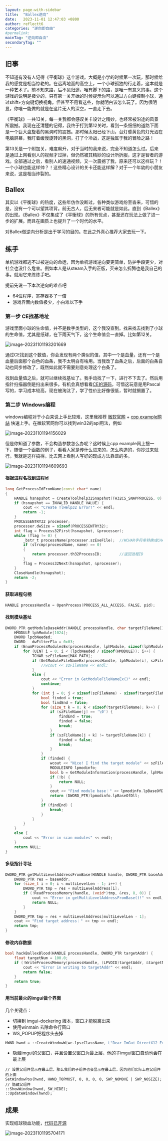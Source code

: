 ```yaml
---
layout: page-with-sidebar
title:  "Ballex逆向"
date:   2023-11-01 12:47:03 +0800
author: reflectt6
categories: "逆向即自由"
#permalink: 
mainTag: "逆向即自由"
secondaryTag: ""
---
```


## 旧事

不知道有没有人记得《平衡球》这个游戏。大概是小学的时候第一次玩，那时候给我的感觉是相当惊艳的。在远离地面的高空上，一个小球孤独的行走着，这本就是一种艺术了。前不知来路，后不见归途，唯有脚下的路，是唯一有意义的事。这个游戏的说明是极少的，只有第一关开始的时候提示你可以通过方向键控制小球，通过shift+方向键切换视角。但甚至不用看这些，你就明白该怎么玩了。因为很明显，你唯一能做的就是在这片无人的深空，一直走下去。

《平衡球》一共13关，每一关我都会感叹关卡设计之精妙，也经常被沿途的风景所震撼。我现在还清楚的记得，我终于打到第12关时，看到一条细细的道路下面是一个巨大盘旋着的黑洞时的震撼。那时候太阳已经下山，台灯昏黄色的灯光洒在电脑屏幕，我盯着缓慢旋转的黑洞，打了个冷战，这是独属于我的冒险之路！

第13关是一个附加关，难度飙升，对于当时的我来说，完全不知道怎么过。后来是通过上网看别人的视频才过掉，但仍然被其精妙的设计所折服，这才是智者的游戏。全部通过之后，看别人的速通视频，又一次震撼了我，原来还可以这样玩？！一个小球也能这样帅？！这些精心设计的关卡还能这样解？对于一个年幼的小朋友来说，这是相当炸裂的。

## Ballex

其实以《平衡球》的热度，这些年仿作没断过，各种类似游戏纷至沓来，可惜的是，没有一个可以望其项背。前无古人，后无来者可能就是如此。直到《Ballex》的出现。《Ballex》不仅集成了《平衡球》的所有优点，甚至还在玩法上做了进一步的扩展。而且在画质上也提升了一个时代的水平。

对Ballex做逆向分析是出于学习的目的。在此之外真心推荐大家去玩一下。

## 练手

单机游戏都逃不过被逆向的命运，因为单机游戏逆向要更简单，防护手段更少，对社会也没什么危害。例如本人是从steam入手的正版，买来怎么折腾也是我自己的事。就用它来练练手吧。

提前先说一下本次逆向的难点吧

- 64位程序，寄存器多了一倍
- 游戏界面内数值极少，小白难以下手

### 第一步 CE找基地址

游戏里面小球的生命值，并不是数字类型的，这个我没查到。找来找去找到了小球的生命值，尤其是纸球，在下雨天气下，这个生命值会一直掉。比如第12关。

![image-20231101193201669](/assets/images/2023-11-01-Ballex逆向/image-20231101193201669.png)

通过CE找到这个数值，你会发现有两个类似的值，其中一个是血量，还有一个是血量后面那个白色的血条，我不太明白有啥用。当我改了血条之后，后面的白条自动也同步修改了，既然如此就不需要刻意处理这个白条了。

找到血量值之后，就可以继续找基址了。我手动找了一下，进行不下去了。然后用指针扫描器倒是扫出来很多。有机会真想看看[CE的源码](https://github.com/cheat-engine/cheat-engine)，可惜这玩意是用Pascal写的，学习成本较高，现在被淘汰了，学了性价比好像很低，暂时就搁置了。

### 第二步  Windows编程

windows编程对于小白来说上手比较难，这里我推荐 [微软官网](https://learn.microsoft.com/zh-cn/windows/win32/api/winbase/) + [cpp example网站](https://cpp.hotexamples.com/zh/examples/-/-/EnumProcessModulesEx/cpp-enumprocessmodulesex-function-examples.html) 快速上手。在微软官网你可以找到win32的api用法，例如

![image-20231101194156029](/assets/images/2023-11-01-Ballex逆向/image-20231101194156029.png)

但是你知道了参数，不会构造参数怎么办呢？这时候上cpp example网上搜一下，随便一个函数的例子，看看人家是传什么进来的，怎么构造的，你抄过来就行。我就是这样搞得。比去网上看别人写好的现成方法靠谱的多。

![image-20231101194609693](/assets/images/2023-11-01-Ballex逆向/image-20231101194609693.png)

#### 根据进程名找到进程id

```c++
long GetProcessIdFromName(const char* name)
{
	HANDLE hsnapshot = CreateToolhelp32Snapshot(TH32CS_SNAPPROCESS, 0);
	if (hsnapshot == INVALID_HANDLE_VALUE) {
		cout << "Create TlHelp32 Error!" << endl;
		return -1;
	}
	PROCESSENTRY32 processer;
	processer.dwSize = sizeof(PROCESSENTRY32);
	int flag = Process32First(hsnapshot, &processer);
	while (flag != 0) {
		_bstr_t processName(processer.szExeFile);  //WCHAR字符串转换成CHAR字符串
		if (strcmp(processName, name) == 0)
		{
			return processer.th32ProcessID;        //返回进程ID
		}
		flag = Process32Next(hsnapshot, &processer);
	}
	CloseHandle(hsnapshot);
	return -2;
}
```

#### 获取进程句柄

```c++
HANDLE processHandle = OpenProcess(PROCESS_ALL_ACCESS, FALSE, pid);
```

#### 找到模块基址

```c++
DWORD_PTR getModuleBaseAddr(HANDLE processHandle, char targetFileName[]) {
	HMODULE lphModule[1024];
	DWORD lpcbNeeded;
	DWORD   dwFilterFla = 0x03;
	if (EnumProcessModulesEx(processHandle, lphModule, sizeof(lphModule), &lpcbNeeded, 0x03)) {
		for (UINT i = 0; i < (lpcbNeeded / sizeof(HMODULE)); i++) {
			TCHAR szFileName[MAX_PATH];
			if (GetModuleFileNameEx(processHandle, lphModule[i], szFileName, _countof(szFileName) - 1)) {
				//wcout << szFileName << endl;
			}
			else {
				cout << "Error in GetModuleFileNameEx()" << endl;
				continue;
			}
			for (int j = 0; j < sizeof(szFileName) - sizeof(targetFileName); j++) {
				bool finded = true;
				bool findEnd = false;
				for (size_t k = 0; k < sizeof(targetFileName); k++) {
					if (szFileName[j] == '\0') {
						findEnd = true;
						finded = false;
						break;
					}
					if (szFileName[j + k] != targetFileName[k]) {
						finded = false;
						break;
					}
				}
				if (finded) {
					wcout << "Nice! I find the target module" << szFileName << endl;
					MODULEINFO lpmodinfo;
					bool b = GetModuleInformation(processHandle, lphModule[i], &lpmodinfo, sizeof(lpmodinfo));
					if (!b) {
						return NULL;
					}
					cout << "Find module base：" << lpmodinfo.lpBaseOfDll << endl;
					return (DWORD_PTR)lpmodinfo.lpBaseOfDll;
				}
				if (findEnd) {
					break;
				}
			}
		}
	}
	else {
		cout << "Error in scan modules" << endl;
	}
	return NULL;
}
```

#### 多级指针寻址

```c++
DWORD_PTR getMultiLevelAddressFromBase(HANDLE handle, DWORD_PTR baseAddr, DWORD multiLevelAddress[], int multiLevelLen) {
	DWORD_PTR res = baseAddr;
	for (size_t i = 0; i < multiLevelLen - 1; i++) {
		DWORD_PTR tmp = res + multiLevelAddress[i];
		if (!ReadProcessMemory(handle, (void*)tmp, &res, 8, 0)) {
			cout << "Error in getMultiLevelAddressFromBase()!" << endl;
			return NULL;
		}
	}
	DWORD_PTR tmp = res + multiLevelAddress[multiLevelLen - 1];
	cout << "Find target address：" << tmp << endl;
	return tmp;
}
```

#### 修改内存数据

```c++
bool hackBallexBlood(HANDLE processHandle, DWORD_PTR targetAddr) {
	float targetNum = 100.0;
	if (!WriteProcessMemory(processHandle, (LPVOID)targetAddr, &targetNum, sizeof(float), NULL)) {
		cout << "Error in writing to targetAddr" << endl;
		return false;
	}
	return true;
}
```

#### 用当前最火的imgui做个界面

几个关键点：

- 切换到 imgui-dockering 版本，窗口才能脱离出来
- 使用winmain 去除命令行窗口
- WS_POPUP把程序头去掉

```c++
HWND hwnd = ::CreateWindowW(wc.lpszClassName, L"Dear ImGui DirectX12 Example", WS_POPUP, 100, 100, 0, 0, nullptr, nullptr, wc.hInstance, nullptr);
```

- 隐藏imgui的父窗口，并且设置父窗口为最上层，他的子imgui窗口自动也会在最上层

```
// 设置父组件显示在最上层，那么我们的子组件也会显示在最上层，因为他们实际上在父组件的上面
SetWindowPos(hwnd, HWND_TOPMOST, 0, 0, 0, 0, SWP_NOMOVE | SWP_NOSIZE);
// 隐藏父组件
::ShowWindow(hwnd, SW_HIDE);
::UpdateWindow(hwnd);
```

## 成果

实现纸球锁血功能，[代码已开源](https://github.com/reflectt6/BallexCopilot)

![image-20231101195704171](/assets/images/2023-11-01-Ballex逆向/image-20231101195704171.png)
